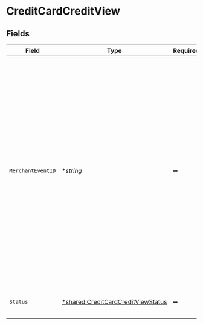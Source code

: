 # CreditCardCreditView


## Fields

| Field                                                                                                                                                                                                                                                                                       | Type                                                                                                                                                                                                                                                                                        | Required                                                                                                                                                                                                                                                                                    | Description                                                                                                                                                                                                                                                                                 | Example                                                                                                                                                                                                                                                                                     |
| ------------------------------------------------------------------------------------------------------------------------------------------------------------------------------------------------------------------------------------------------------------------------------------------- | ------------------------------------------------------------------------------------------------------------------------------------------------------------------------------------------------------------------------------------------------------------------------------------------- | ------------------------------------------------------------------------------------------------------------------------------------------------------------------------------------------------------------------------------------------------------------------------------------------- | ------------------------------------------------------------------------------------------------------------------------------------------------------------------------------------------------------------------------------------------------------------------------------------------- | ------------------------------------------------------------------------------------------------------------------------------------------------------------------------------------------------------------------------------------------------------------------------------------------- |
| `MerchantEventID`                                                                                                                                                                                                                                                                           | **string*                                                                                                                                                                                                                                                                                   | :heavy_minus_sign:                                                                                                                                                                                                                                                                          | The reference ID associated with a transaction event (auth, capture, refund, void). This is an arbitrary identifier created by the merchant. Bolt does not enforce any uniqueness constraints on this ID. It is up to the merchant to generate identifiers that properly fulfill its needs. | dbe0cd5d-3261-41d9-ba61-49e5b9d07567                                                                                                                                                                                                                                                        |
| `Status`                                                                                                                                                                                                                                                                                    | [*shared.CreditCardCreditViewStatus](../../../pkg/models/shared/creditcardcreditviewstatus.md)                                                                                                                                                                                              | :heavy_minus_sign:                                                                                                                                                                                                                                                                          | The status of the refund to a card.                                                                                                                                                                                                                                                         | succeeded                                                                                                                                                                                                                                                                                   |